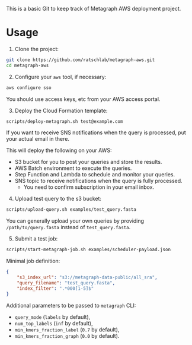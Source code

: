 This is a basic Git to keep track of Metagraph AWS deployment project.

# Usage

1. Clone the project:

```sh
git clone https://github.com/ratschlab/metagraph-aws.git
cd metagraph-aws
```

2. Configure your `aws` tool, if necessary:

```sh
aws configure sso
```

You should use access keys, etc from your AWS access portal.

3. Deploy the Cloud Formation template:

```sh
scripts/deploy-metagraph.sh test@example.com
```

If you want to receive SNS notifications when the query is processed, put your actual email in there.

This will deploy the following on your AWS:

- S3 bucket for you to post your queries and store the results.
- AWS Batch environment to execute the queries.
- Step Function and Lambda to schedule and monitor your queries.
- SNS topic to receive notifications when the query is fully processed.
  - You need to confirm subscription in your email inbox.

4. Upload test query to the s3 bucket:

```sh
scripts/upload-query.sh examples/test_query.fasta
```

You can generally upload your own queries by providing `/path/to/query.fasta` instead of `test_query.fasta`.

5. Submit a test job:

```sh
scripts/start-metagraph-job.sh examples/scheduler-payload.json
```

Minimal job definition:

```json
{
    "s3_index_url": "s3://metagraph-data-public/all_sra",
    "query_filename": "test_query.fasta",
    "index_filter": ".*000[1-5]$"
}
```

Additional parameters to be passed to `metagraph` CLI:
- `query_mode` (`labels` by default),
- `num_top_labels` (`inf` by default),
- `min_kmers_fraction_label` (`0.7` by default),
- `min_kmers_fraction_graph` (`0.0` by default).
